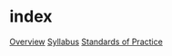 # index
[Overview](nmutdav/guidebook/overview.md)
[Syllabus](nmutdav/guidebook/syllabus.md)
[Standards of Practice](nmutdav/guidebook/standardsofpractice.md)
